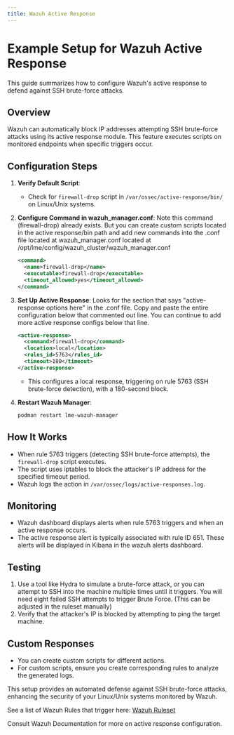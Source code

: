 ```yaml
---
title: Wazuh Active Response
---
```

# Example Setup for Wazuh Active Response

This guide summarizes how to configure Wazuh's active response to defend against SSH brute-force attacks.

## Overview

Wazuh can automatically block IP addresses attempting SSH brute-force attacks using its active response module. This feature executes scripts on monitored endpoints when specific triggers occur.

## Configuration Steps

1. **Verify Default Script**:
   - Check for `firewall-drop` script in `/var/ossec/active-response/bin/` on Linux/Unix systems.

2. **Configure Command in wazuh_manager.conf**: Note this command (firewall-drop) already exists. But you can create custom scripts located in the active response/bin path and add new commands into the .conf file located at wazuh_manager.conf located at /opt/lme/config/wazuh_cluster/wazuh_manager.conf



   ```xml
   <command>
     <name>firewall-drop</name>
     <executable>firewall-drop</executable>
     <timeout_allowed>yes</timeout_allowed>
   </command>
   ```

3. **Set Up Active Response**: Looks for the section that says "active-response options here" in the .conf file. Copy and paste the entire configuration below that commented out line. You can continue to add more active response configs below that line.
   ```xml
   <active-response>
     <command>firewall-drop</command>
     <location>local</location>
     <rules_id>5763</rules_id>
     <timeout>180</timeout>
   </active-response>
   ```
   - This configures a local response, triggering on rule 5763 (SSH brute-force detection), with a 180-second block.

4. **Restart Wazuh Manager**:
   ```bash
   podman restart lme-wazuh-manager
   ```

## How It Works

- When rule 5763 triggers (detecting SSH brute-force attempts), the `firewall-drop` script executes.
- The script uses iptables to block the attacker's IP address for the specified timeout period.
- Wazuh logs the action in `/var/ossec/logs/active-responses.log`.

## Monitoring

- Wazuh dashboard displays alerts when rule 5763 triggers and when an active response occurs.
- The active response alert is typically associated with rule ID 651. These alerts will be displayed in Kibana in the wazuh alerts dashboard.

## Testing

1. Use a tool like Hydra to simulate a brute-force attack, or you can attempt to SSH into the machine multiple times until it triggers. You will need eight failed SSH attempts to trigger Brute Force. (This can be adjusted in the ruleset manually)
2. Verify that the attacker's IP is blocked by attempting to ping the target machine.

## Custom Responses

- You can create custom scripts for different actions.
- For custom scripts, ensure you create corresponding rules to analyze the generated logs.

This setup provides an automated defense against SSH brute-force attacks, enhancing the security of your Linux/Unix systems monitored by Wazuh.

See a list of Wazuh Rules that trigger here: [Wazuh Ruleset](https://github.com/wazuh/wazuh/tree/master/ruleset/rules)

Consult Wazuh Documentation for more on active response configuration.
